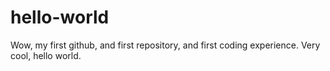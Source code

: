 # hello-world

Wow, my first github, and first repository, and first coding experience. Very cool, hello world.
